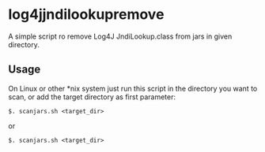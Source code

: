 ﻿# log4jjndilookupremove
 A simple script ro remove Log4J JndiLookup.class from jars in given directory.
 
 ## Usage
 On Linux or other \*nix system just run this script in the directory you want to scan, or add the target directory as first parameter:
 ```
 $. scanjars.sh <target_dir>
 ```
 or
 ```
 $. scanjars.sh <target_dir>
 ```
